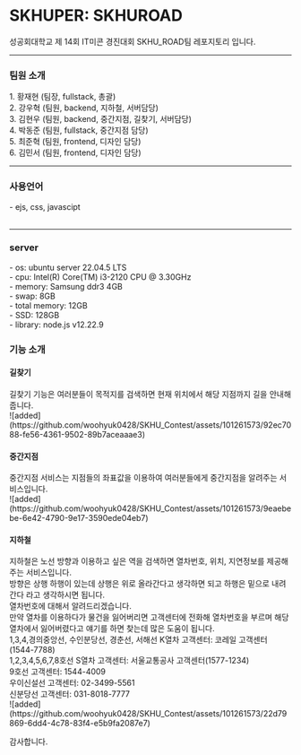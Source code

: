 <h1>SKHUPER: SKHUROAD</h1>
성공회대학교 제 14회 IT미콘 경진대회  SKHU_ROAD팀 레포지토리 입니다.
<hr>
<h3>팀원 소개<br></h3>
1. 황재현 (팀장, fullstack, 총괄)<br>
2. 강우혁 (팀원, backend, 지하철, 서버담당)<br>
3. 김현우 (팀원, backend, 중간지점, 길찾기, 서버담당)<br>
4. 박동준 (팀원, fullstack, 중간지점 담당)<br>
5. 최준혁 (팀원, frontend, 디자인 담당)<br>
6. 김민서 (팀원, frontend, 디자인 담당)<br>
<hr>
<h3>사용언어<br></h3>
- ejs, css, javascipt<br></br>
<hr>
<h3>server</h3>
- os: ubuntu server 22.04.5 LTS<br>
- cpu: Intel(R) Core(TM) i3-2120 CPU @ 3.30GHz<br>
- memory: Samsung ddr3 4GB<br>
- swap: 8GB<br>
- total memory: 12GB<br>
- SSD: 128GB<br>
- library: node.js v12.22.9<br> 
<h3>기능 소개<br></h3>
<h4>길찾기</h4> 
길찾기 기능은 여러분들이 목적지를 검색하면 현재 위치에서 해당 지점까지 길을 안내해줍니다.<br>
![added](https://github.com/woohyuk0428/SKHU_Contest/assets/101261573/92ec7088-fe56-4361-9502-89b7aceaaae3)<br>

<h4>중간지점</h4> 
중간지점 서비스는 지점들의 좌표값을 이용하여 여러분들에게 중간지점을 알려주는 서비스입니다.</br>
![added](https://github.com/woohyuk0428/SKHU_Contest/assets/101261573/9eaebebe-6e42-4790-9e17-3590ede04eb7)<br>

<h4>지하철</h4> 
지하철은 노선 방향과 이용하고 싶은 역을 검색하면 열차번호, 위치, 지연정보를 제공해주는 서비스입니다.<br>
방향은 상행 하행이 있는데 상행은 위로 올라간다고 생각하면 되고 하행은 밑으로 내려간다 라고 생각하시면 됩니다.<br>
열차번호에 대해서 알려드리겠습니다.<br>
만약 열차를 이용하다가 물건을 잃어버리면 고객센터에 전화해 열차번호을 부르며 해당 열차에서 잃어버렸다고 얘기를 하면 찾는데 많은 도움이 됩니다.<br>
1,3,4,경의중앙선, 수인분당선, 경춘선, 서해선 K열차 고객센터: 코레일 고객센터(1544-7788)<br>
1,2,3,4,5,6,7,8호선 S열차 고객센터: 서울교통공사 고객센터(1577-1234)<br>
9호선 고객센터: 1544-4009<br>
우이신설선 고객센터: 02-3499-5561<br>
신분당선 고객센터: 031-8018-7777<br>
![added](https://github.com/woohyuk0428/SKHU_Contest/assets/101261573/22d79869-6dd4-4c78-83f4-e5b9fa2087e7)<br>

감사합니다.
